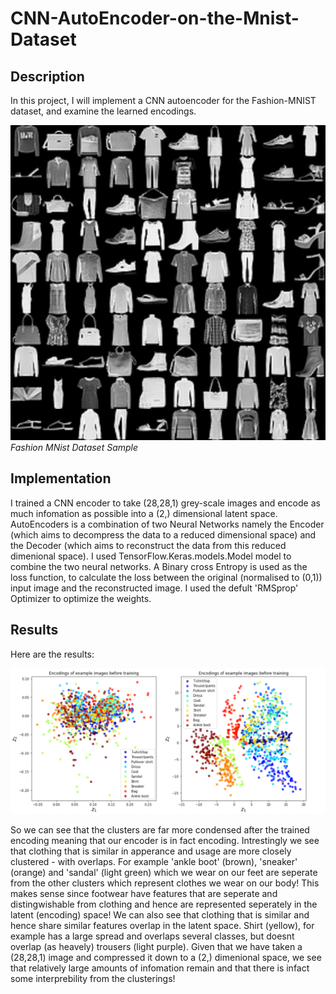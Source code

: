 # CNN-AutoEncoder-on-the-Mnist-Dataset

## Description
In this project, I will implement a CNN autoencoder for the Fashion-MNIST dataset, and examine the learned encodings.

![](Fashion-MNIST-dataset.jpeg)
*Fashion MNist Dataset Sample*

## Implementation
I trained a CNN encoder to take (28,28,1) grey-scale images and encode as much infomation as possible into a (2,) dimensional latent space. AutoEncoders is a combination of two Neural Networks namely the Encoder (which aims to decompress the data to a reduced dimensional space) and the Decoder (which aims to reconstruct the data from this reduced dimenional space). I used TensorFlow.Keras.models.Model model to combine the two neural networks. A Binary cross Entropy is used as the loss function, to calculate the loss between the original (normalised to (0,1)) input image and the reconstructed image. I used the defult 'RMSprop' Optimizer to optimize the weights. 

## Results
Here are the results:

![](Encoding%20results.png)

So we can see that the clusters are far more condensed after the trained encoding meaning that our encoder is in fact encoding. Intrestingly we see that clothing that is similar in apperance and usage are more closely clustered - with overlaps. For example 'ankle boot' (brown), 'sneaker' (orange) and 'sandal' (light green) which we wear on our feet are seperate from the other clusters which represent clothes we wear on our body! This makes sense since footwear have features that are seperate and distingwishable from clothing and hence are represented seperately in the latent (encoding) space! We can also see that clothing that is similar and hence share similar features overlap in the latent space. Shirt (yellow), for example has a large spread and overlaps several classes, but doesnt overlap (as heavely) trousers (light purple).
Given that we have taken a (28,28,1) image and compressed it down to a (2,) dimenional space, we see that relatively large amounts of infomation remain and that there is infact some interprebility from the clusterings!
